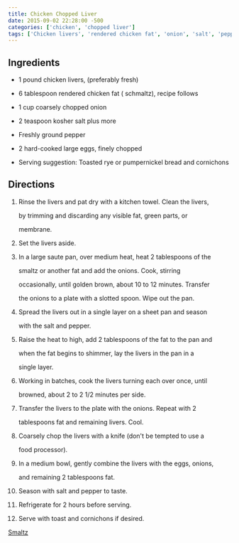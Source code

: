 ```yaml
---
title: Chicken Chopped Liver
date: 2015-09-02 22:28:00 -500
categories: ['chicken', 'chopped liver']
tags: ['Chicken livers', 'rendered chicken fat', 'onion', 'salt', 'pepper', 'hard-cooked eggs', 'rye bread', 'pumpernickel bread', 'cornichons']
---
```


## Ingredients



-   1 pound chicken livers, (preferably fresh)

-   6 tablespoon rendered chicken fat ( schmaltz), recipe follows

-   1 cup coarsely chopped onion

-   2 teaspoon kosher salt plus more

-   Freshly ground pepper

-   2 hard-cooked large eggs, finely chopped

-   Serving suggestion: Toasted rye or pumpernickel bread and cornichons



## Directions



1.  Rinse the livers and pat dry with a kitchen towel. Clean the livers,

    by trimming and discarding any visible fat, green parts, or

    membrane.

2.  Set the livers aside.

3.  In a large saute pan, over medium heat, heat 2 tablespoons of the

    smaltz or another fat and add the onions. Cook, stirring

    occasionally, until golden brown, about 10 to 12 minutes. Transfer

    the onions to a plate with a slotted spoon. Wipe out the pan.

4.  Spread the livers out in a single layer on a sheet pan and season

    with the salt and pepper.

5.  Raise the heat to high, add 2 tablespoons of the fat to the pan and

    when the fat begins to shimmer, lay the livers in the pan in a

    single layer.

6.  Working in batches, cook the livers turning each over once, until

    browned, about 2 to 2 1/2 minutes per side.

7.  Transfer the livers to the plate with the onions. Repeat with 2

    tablespoons fat and remaining livers. Cool.

8.  Coarsely chop the livers with a knife (don\'t be tempted to use a

    food processor).

9.  In a medium bowl, gently combine the livers with the eggs, onions,

    and remaining 2 tablespoons fat.

10. Season with salt and pepper to taste.

11. Refrigerate for 2 hours before serving.

12. Serve with toast and cornichons if desired.



[Smaltz](Smaltz "wikilink")

